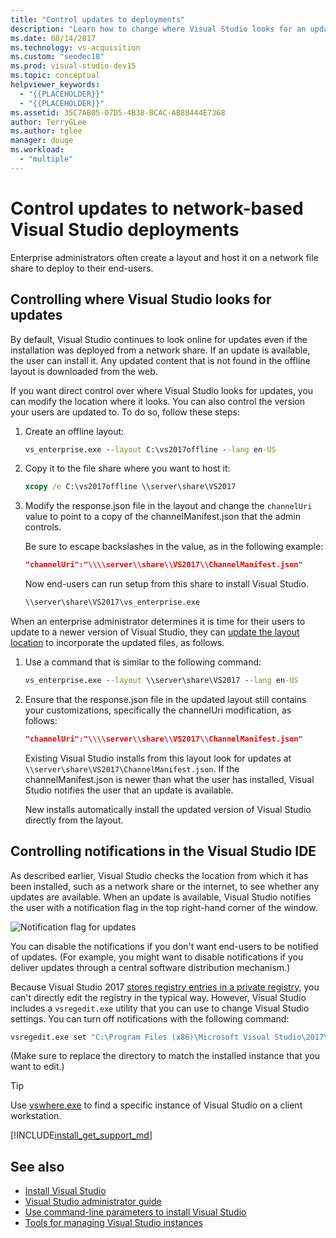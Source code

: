 ```yaml
---
title: "Control updates to deployments"
description: "Learn how to change where Visual Studio looks for an update when you install from a network."
ms.date: 08/14/2017
ms.technology: vs-acquisition
ms.custom: "seodec18"
ms.prod: visual-studio-dev15
ms.topic: conceptual
helpviewer_keywords:
  - "{{PLACEHOLDER}}"
  - "{{PLACEHOLDER}}"
ms.assetid: 35C7AB05-07D5-4B38-BCAC-AB88444E7368
author: TerryGLee
ms.author: tglee
manager: douge
ms.workload:
  - "multiple"
---
```

# Control updates to network-based Visual Studio deployments

Enterprise administrators often create a layout and host it on a network file share to deploy to their end-users.

## Controlling where Visual Studio looks for updates

By default, Visual Studio continues to look online for updates even if the installation was deployed from a network share. If an update is available, the user can install it. Any updated content that is not found in the offline layout is downloaded from the web.

If you want direct control over where Visual Studio looks for updates, you can modify the location where it looks. You can also control the version your users are updated to. To do so, follow these steps:

1. Create an offline layout:
   ```cmd
   vs_enterprise.exe --layout C:\vs2017offline --lang en-US
   ```
2. Copy it to the file share where you want to host it:
   ```cmd
   xcopy /e C:\vs2017offline \\server\share\VS2017
   ```
3. Modify the response.json file in the layout and change the `channelUri` value to point to a copy of the channelManifest.json that the admin controls.

   Be sure to escape backslashes in the value, as in the following example:

   ```json
   "channelUri":"\\\\server\\share\\VS2017\\ChannelManifest.json"
   ```

   Now end-users can run setup from this share to install Visual Studio.
   ```cmd
   \\server\share\VS2017\vs_enterprise.exe
   ```

When an enterprise administrator determines it is time for their users to update to a newer version of Visual Studio, they can [update the layout location](update-a-network-installation-of-visual-studio.md) to incorporate the updated files, as follows.

1. Use a command that is similar to the following command:
   ```cmd
   vs_enterprise.exe --layout \\server\share\VS2017 --lang en-US
   ```
2. Ensure that the response.json file in the updated layout still contains your customizations, specifically the channelUri modification, as follows:
   ```json
   "channelUri":"\\\\server\\share\\VS2017\\ChannelManifest.json"
   ```
   Existing Visual Studio installs from this layout look for updates at `\\server\share\VS2017\ChannelManifest.json`. If the channelManifest.json is newer than what the user has installed, Visual Studio notifies the user that an update is available.

   New installs automatically install the updated version of Visual Studio directly from the layout.

## Controlling notifications in the Visual Studio IDE

As described earlier, Visual Studio checks the location from which it has been installed, such as a network share or the internet, to see whether any updates are available. When an update is available, Visual Studio notifies the user with a notification flag in the top right-hand corner of the window.

 ![Notification flag for updates](media/notification-flag.png)

You can disable the notifications if you don't want end-users to be notified of updates. (For example, you might want to disable notifications if you deliver updates through a central software distribution mechanism.)

Because Visual Studio 2017 [stores registry entries in a private registry](tools-for-managing-visual-studio-instances.md#editing-the-registry-for-a-visual-studio-instance), you can't directly edit the registry in the typical way. However, Visual Studio includes a `vsregedit.exe` utility that you can use to change Visual Studio settings. You can turn off notifications with the following command:

```cmd
vsregedit.exe set "C:\Program Files (x86)\Microsoft Visual Studio\2017\Enterprise" HKCU ExtensionManager AutomaticallyCheckForUpdates2Override dword 0
```

(Make sure to replace the directory to match the installed instance that you want to edit.)

> [!TIP]
> Use [vswhere.exe](tools-for-managing-visual-studio-instances.md#detecting-existing-visual-studio-instances) to find a specific instance of Visual Studio on a client workstation.

[!INCLUDE[install_get_support_md](includes/install_get_support_md.md)]

## See also

* [Install Visual Studio](install-visual-studio.md)
* [Visual Studio administrator guide](visual-studio-administrator-guide.md)
* [Use command-line parameters to install Visual Studio](use-command-line-parameters-to-install-visual-studio.md)
* [Tools for managing Visual Studio instances](tools-for-managing-visual-studio-instances.md)

